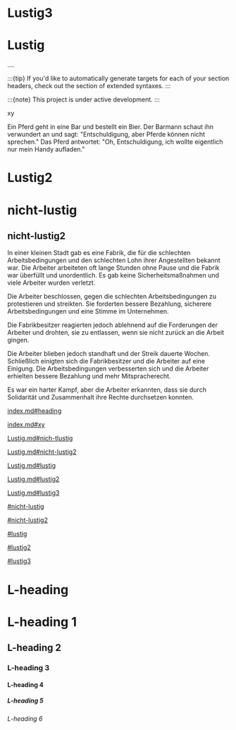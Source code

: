 # Lustig3

# Lustig

....


:::{tip}
If you'd like to automatically generate targets for each of your section headers, check out the section of extended syntaxes.
:::

:::{note}
This project is under active development.
:::


xy

Ein Pferd geht in eine Bar und bestellt ein Bier. Der Barmann schaut ihn verwundert an und sagt: "Entschuldigung, aber Pferde können nicht sprechen." Das Pferd antwortet: "Oh, Entschuldigung, ich wollte eigentlich nur mein Handy aufladen."

# Lustig2

# nicht-lustig

## nicht-lustig2

In einer kleinen Stadt gab es eine Fabrik, die für die schlechten Arbeitsbedingungen und den schlechten Lohn ihrer Angestellten bekannt war. Die Arbeiter arbeiteten oft lange Stunden ohne Pause und die Fabrik war überfüllt und unordentlich. Es gab keine Sicherheitsmaßnahmen und viele Arbeiter wurden verletzt.

Die Arbeiter beschlossen, gegen die schlechten Arbeitsbedingungen zu protestieren und streikten. Sie forderten bessere Bezahlung, sicherere Arbeitsbedingungen und eine Stimme im Unternehmen.

Die Fabrikbesitzer reagierten jedoch ablehnend auf die Forderungen der Arbeiter und drohten, sie zu entlassen, wenn sie nicht zurück an die Arbeit gingen.

Die Arbeiter blieben jedoch standhaft und der Streik dauerte Wochen. Schließlich einigten sich die Fabrikbesitzer und die Arbeiter auf eine Einigung. Die Arbeitsbedingungen verbesserten sich und die Arbeiter erhielten bessere Bezahlung und mehr Mitspracherecht.

Es war ein harter Kampf, aber die Arbeiter erkannten, dass sie durch Solidarität und Zusammenhalt ihre Rechte durchsetzen konnten.

[index.md#heading](index.md#heading)

[index.md#xy](index.md#xy)

[Lustig.md#nich-tlustig](Lustig.md#nicht-lustig)

[Lustig.md#nicht-lustig2](Lustig.md#nicht-lustig2)

[Lustig.md#lustig](Lustig.md#lustig)

[Lustig.md#lustig2](Lustig.md#lustig2)

[Lustig.md#lustig3](Lustig.md#lustig3)

[#nicht-lustig](#nicht-lustig)

[#nicht-lustig2](#nicht-lustig2)

[#lustig](#lustig)

[#lustig2](#lustig2)

[#lustig3](#lustig3)


# L-heading

# L-heading 1

## L-heading 2

### L-heading 3

#### L-heading 4

##### L-heading 5

###### L-heading 6

